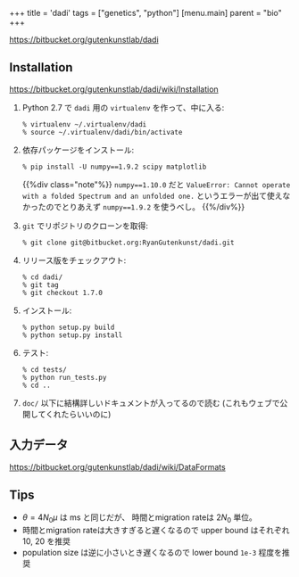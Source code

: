 +++
title = 'dadi'
tags = ["genetics", "python"]
[menu.main]
  parent = "bio"
+++

https://bitbucket.org/gutenkunstlab/dadi

## Installation

https://bitbucket.org/gutenkunstlab/dadi/wiki/Installation

1.  Python 2.7 で `dadi` 用の `virtualenv` を作って、中に入る:

        % virtualenv ~/.virtualenv/dadi
        % source ~/.virtualenv/dadi/bin/activate

2.  依存パッケージをインストール:

        % pip install -U numpy==1.9.2 scipy matplotlib

    {{%div class="note"%}}
`numpy==1.10.0` だと
`ValueError: Cannot operate with a folded Spectrum and an unfolded one.`
というエラーが出て使えなかったのでとりあえず
`numpy==1.9.2` を使うべし。
    {{%/div%}}

3.  `git` でリポジトリのクローンを取得:

        % git clone git@bitbucket.org:RyanGutenkunst/dadi.git

4.  リリース版をチェックアウト:

        % cd dadi/
        % git tag
        % git checkout 1.7.0

5.  インストール:

        % python setup.py build
        % python setup.py install

6.  テスト:

        % cd tests/
        % python run_tests.py
        % cd ..

7.  `doc/` 以下に結構詳しいドキュメントが入ってるので読む (これもウェブで公開してくれたらいいのに)

## 入力データ

https://bitbucket.org/gutenkunstlab/dadi/wiki/DataFormats

## Tips

- $\theta = 4N_0\mu$ は ms と同じだが、
  時間とmigration rateは $2N_0$ 単位。
- 時間とmigration rateは大きすぎると遅くなるので
  upper bound はそれぞれ 10, 20 を推奨
- population size は逆に小さいとき遅くなるので
  lower bound `1e-3` 程度を推奨

